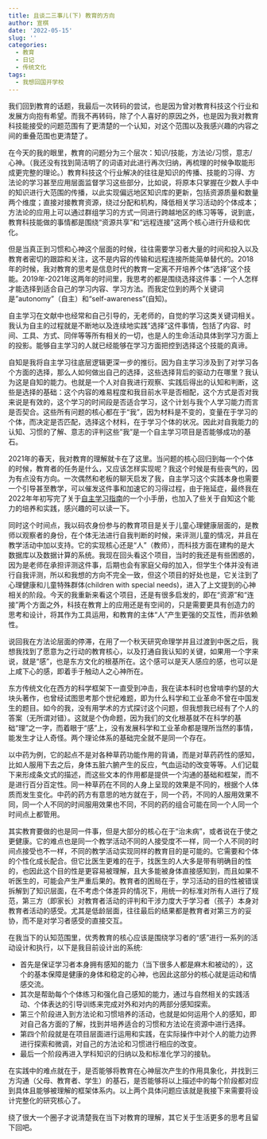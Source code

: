 ```yaml
---
title: 且谈二三事儿(下) 教育的方向
author: 宣棋
date: '2022-05-15'
slug: ''
categories:
  - 教育
  - 日记
  - 传统文化
tags:
  - 我想回国开学校
---
```

我们回到教育的话题，我最后一次转码的尝试，也是因为曾对教育科技这个行业和发展方向抱有希望。而我不再转码，除了个人喜好的原因之外，也是因为我对教育科技能接受的问题范围有了更清楚的一个认知，对这个范围以及我感兴趣的内容之间的重叠范围也更清楚了。

在今天的我的眼里，教育的问题分为三个层次：知识/技能，方法论/习惯，意志/心神。（我还没有找到简洁明了的词语对此进行再次归纳，再梳理的时候争取能形成更完整的理论。）教育科技这个行业解决的往往是知识的传播、技能的习得、方法论的学习甚至应用层面监督学习这些部分，比如说，将原本只掌握在少数人手中的知识进行大范围的传播，以此实现偏远地区知识库的更新，包括资源质量和数量两个维度；直接对接教育资源，绕过分配和机构，降低相关学习活动的个体成本；方法论的应用上可以通过群组学习的方式一同进行跨越地区的练习等等，说到底，教育科技能做的事情都是围绕“资源共享”和“远程连接”这两个核心进行升级和优化。

但是当真正到习惯和心神这个层面的时候，往往需要学习者大量的时间和投入以及教育者密切的跟踪和关注，这不是内容的传输和远程连接所能简单替代的。2018年的时候，我对教育的思考是信息时代的教育一定离不开培养个体“选择”这个技能。2019年-2021年这两年的时间里，我思考的都是围绕选择这件事：一个人怎样才能选择到适合自己的学习内容、学习方法。而我定位到的两个关键词是”autonomy”（自主）和“self-awareness”(自知)。

自主学习在文献中也经常和自己引导的，无老师的，自觉的学习这类关键词相关。我认为自主的过程就是不断地以及连续地实践“选择”这件事情，包括了内容、时间、工具、方式、同伴等等所有相关的一切，也是人的生命活动具体到学习方面上的投影。能够自主学习的人就已经能够在学习方面把控到选择这个技能的真谛。

自知是我将自主学习往底层逻辑更深一步的推衍。因为自主学习涉及到了对学习各个方面的选择，那么人如何做出自己的选择，这些选择背后的驱动力在哪里？我认为这是自知的能力。也就是一个人对自我进行观察、实践后得出的认知和判断，这些是选择的基础：这个内容的难易程度和我目前水平是否相配，这个方式是否对我来说是有效的，这个学习的时间段是否适合学习，这个计划与我个人学习能力而言是否契合。这些所有问题的核心都在于“我”，因为材料是不变的，变量在于学习的个体，而决定是否匹配，选择这个材料，在于学习个体的状况。因此对自我能力的认知、习惯的了解、意志的评判这些”我”是一个自主学习项目是否能够成功的基石。

2021年的春天，我对教育的理解就卡在了这里。当问题的核心回归到每一个个体的时候，教育者的任务是什么，又应该怎样实现呢？我这个时候是有些丧气的，因为有点没有方向。一次偶然和老板的聊天启发了我，自主学习这个实践本身也需要一个引导甚至教学，可以催发这件事和加速它的习得过程，由于拖延症，最终我在2022年年初写完了关于[自主学习指南](https://xunkeichiu.github.io/auto_study/)的一个小手册，也加入了些关于自知这个能力的培养和实践，感兴趣的可以读一下。

同时这个时间点，我以码农身份参与的教育项目是关于儿童心理健康层面的，是教师以观察者的身份，在个体无法进行自我判断的时候，来评测儿童的情况，并且在教学活动中加以支持。它的实现核心还是“人”（教师），而科技方面在建构的是大数据库以及数据计算的系统。我现在回头看这个项目，当时的我还是有些困惑的，因为是老师在承担评测这件事，后期也会有家庭父母的加入，但学生个体并没有进行自我评测，所以和我想的方向不完全一致，但这个项目的好处也是，它关注到了心理健康和儿童特殊群体(children with special needs)，进入了上文提到的心神相关的阶段。今天的我重新来看这个项目，还是有很多启发的，即在“资源”和“连接”两个方面之外，科技在教育上的应用还是有空间的，只是需要更具有创造力的思考和设计，将其作为工具运用，和教育的主体“人”产生更强的交互性，而非依赖性。

说回我在方法论层面的停滞，在用了一个秋天研究命理学并且过渡到中医之后，我想我找到了愿意为之行动的教育核心，以及打通自我认知的关键，如果用一个字来说，就是“感”，也是东方文化的根基所在。这个感可以是天人感应的感，也可以是上咸下心的感，即着手于触动人之心神所在。

东方传统文化在西方的科学框架下一直受到冲击，我在读本科时也曾啃李约瑟的大块头著作，也曾经试图思考那个世纪难题，即为什么科学和工业革命不曾在中国发生的题目。如今的我，没有用学术的方式探讨这个问题，但我想我已经有了个人的答案（无所谓对错）。这就是个伪命题，因为我们的文化根基就不在科学的基础“理”之一字，而着眼于“感”上，没有发展科学和工业革命都是理所当然的事情，能发生才让人奇怪。两个理论体系的基础完全就不是同一个存在。

以中药为例，它的起点不是对各种草药功能作用的背诵，而是对草药药性的感知，比如人服用下去之后，身体五脏六腑产生的反应，气血运动的改变等等。人们记载下来形成条文式的描述，而这些文本的作用都是提供一个沟通的基础和框架，而不是进行百分百定性。同一种草药在不同的人身上呈现的效果是不同的，根据个人体质而发生变化。中药的药方有意思的地方就在于，同一个药，不同的人服用效果不同，同一个人不同的时间服用效果也不同，不同的药的组合可能在同一个人同一个时间点上都管用。

其实教育要做的也是同一件事，但是大部分的核心在于“治未病”，或者说在于使之更健康。它的难点也是同一个教学活动不同的人接受度不一样，同一个人不同的时间点接受也不一样，不同的教学活动实现同样的教育目的是可能的。它需要和个体的个性化成长配合。但它比医生更难的在于，找医生的人大多是带有明确目的性的，也因此这个目的性是更容易被理解，且大多能被身体直接感知到，而且如果不听医生的，可能会产生严重后果的。教育者的困局在于，学习活动的目的性被错误拆解到了知识层面，在不考虑个体差异的情况下，用统一的标准对所有人进行了规范，第三方（即家长）对教育者活动的评判和干涉力度大于学习者（孩子）本身对教育者活动的感受。尤其是低龄层面，往往最后的结果都是教育者对第三方的妥协，而不是对学习者感受的直接交互。

在我当下的认知范围里，优秀教育的核心应该是围绕学习者的“感”进行一系列的活动设计和执行，以下是我目前设计出的系统:
- 首先是保证学习者本身拥有感知的能力（当下很多人都是麻木和被动的），这个的基本保障是健康的身体和稳定的心神，也因此这部分的核心就是运动和情感交流。
- 其次是帮助每个个体练习和强化自己感知的能力，通过与自然相关的实践活动、个体表达的引导训练来完成对外和对内的两部分感知探索。
- 第三个阶段进入到方法论和习惯培养的活动，也就是如何运用个人的感知，即对自己各方面的了解，找到并培养适合的习惯和方法论在资源中进行选择。
- 第四个阶段就是在项目层面进行运用和实践，在实际操作中对个人的能力边界进行探索和微调，对自己的方法论和习惯进行相应的改变。
- 最后一个阶段再进入学科知识的归纳以及和标准化学习的接轨。

在实践中的难点就在于，是否能够将教育在心神层次产生的作用具象化，并找到三方沟通（父母、教育者、学生）的基石，是否能够将以上描述中的每个阶段都对应到具体且能够被理解的框架体系内。以上两个具体问题应该就是我接下来需要将设计完整化的研究核心了。

绕了很大一个圈子才说清楚我在当下对教育的理解，其它关于生活更多的思考且留下回吧。
